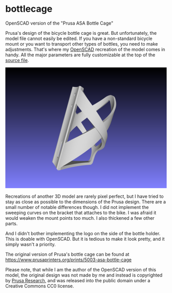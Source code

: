 # bottlecage
OpenSCAD version of the "Prusa ASA Bottle Cage"

Prusa's design of the bicycle bottle cage is great. But unfortunately, the model file cannot easily be edited. If you
have a non-standard bicycle mount or you want to transport other types of bottles, you need to make adjustments. That's
where my [OpenSCAD](https://openscad.org) recreation of the model comes in handy. All the major parameters are fully
customizable at the top of the [source file](bottlecage.scad).

![Bottle Cage Image](bottlecage.png)

Recreations of another 3D model are rarely pixel perfect, but I have tried to stay as close as possible to the dimensions
of the Prusa design. There are a small number of notable differences though. I did not implement the sweeping curves on the
bracket that attaches to the bike. I was afraid it would weaken the mount points too much. I also thickened a few other parts.

And I didn't bother implementing the logo on the side of the bottle holder. This is doable with OpenSCAD. But it is tedious to
make it look pretty, and it simply wasn't a priority.

The original version of Prusa's bottle cage can be found at https://www.prusaprinters.org/prints/5003-asa-bottle-cage

Please note, that while I am the author of the OpenSCAD version of this model, the original design was not made by me
and instead is copyrighted by [Prusa Research](https://prusa3d.com), and was released into the public domain under a
Creative Commons CC0 license.
